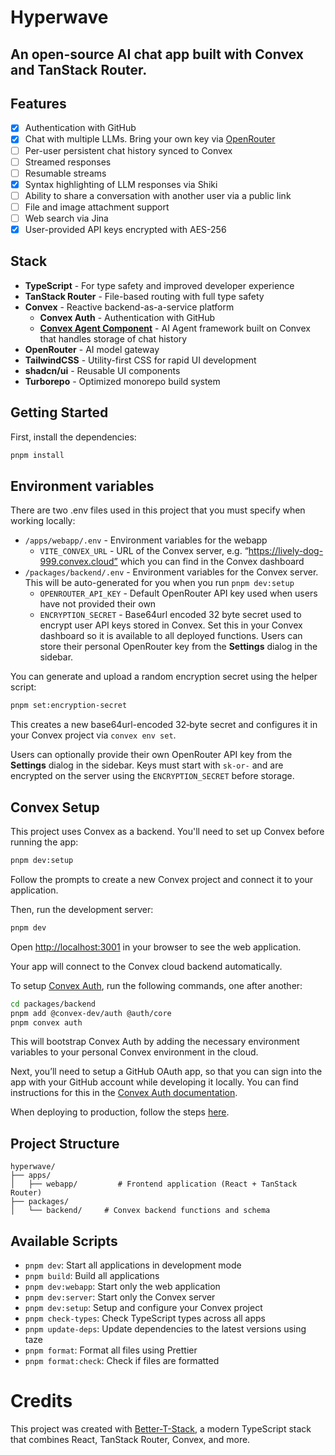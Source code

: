 # Hyperwave

## An open-source AI chat app built with Convex and TanStack Router.

## Features

- [x] Authentication with GitHub
- [x] Chat with multiple LLMs. Bring your own key via [OpenRouter](https://openrouter.ai)
- [ ] Per-user persistent chat history synced to Convex
- [ ] Streamed responses
- [ ] Resumable streams
- [x] Syntax highlighting of LLM responses via Shiki
- [ ] Ability to share a conversation with another user via a public link
- [ ] File and image attachment support
- [ ] Web search via Jina
- [x] User-provided API keys encrypted with AES-256

## Stack

- **TypeScript** - For type safety and improved developer experience
- **TanStack Router** - File-based routing with full type safety
- **Convex** - Reactive backend-as-a-service platform
  - **Convex Auth** - Authentication with GitHub
  - [**Convex Agent Component**](https://convex.dev/docs/agent-component) - AI Agent framework built on Convex that handles storage of chat history
- **OpenRouter** - AI model gateway
- **TailwindCSS** - Utility-first CSS for rapid UI development
- **shadcn/ui** - Reusable UI components
- **Turborepo** - Optimized monorepo build system

## Getting Started

First, install the dependencies:

```bash
pnpm install
```

## Environment variables

There are two .env files used in this project that you must specify when working locally:

- `/apps/webapp/.env` - Environment variables for the webapp
  - `VITE_CONVEX_URL` - URL of the Convex server, e.g. “https://lively-dog-999.convex.cloud” which you can find in the Convex dashboard
- `/packages/backend/.env` - Environment variables for the Convex server. This will be auto-generated for you when you run `pnpm dev:setup`
  - `OPENROUTER_API_KEY` - Default OpenRouter API key used when users have not provided their own
  - `ENCRYPTION_SECRET` - Base64url encoded 32 byte secret used to encrypt user API keys stored in Convex. Set this in your Convex dashboard so it is available to all deployed functions. Users can store their personal OpenRouter key from the **Settings** dialog in the sidebar.

You can generate and upload a random encryption secret using the helper script:

```bash
pnpm set:encryption-secret
```

This creates a new base64url-encoded 32‑byte secret and configures it in your Convex project via
`convex env set`.

Users can optionally provide their own OpenRouter API key from the **Settings**
dialog in the sidebar. Keys must start with `sk-or-` and are encrypted on the
server using the `ENCRYPTION_SECRET` before storage.

## Convex Setup

This project uses Convex as a backend. You'll need to set up Convex before running the app:

```bash
pnpm dev:setup
```

Follow the prompts to create a new Convex project and connect it to your application.

Then, run the development server:

```bash
pnpm dev
```

Open [http://localhost:3001](http://localhost:3001) in your browser to see the web application.

Your app will connect to the Convex cloud backend automatically.

To setup [Convex Auth](https://labs.convex.dev/auth), run the following commands, one after another:

```bash
cd packages/backend
pnpm add @convex-dev/auth @auth/core
pnpm convex auth
```

This will bootstrap Convex Auth by adding the necessary environment variables to your personal Convex environment in the cloud.

Next, you’ll need to setup a GitHub OAuth app, so that you can sign into the app with your GitHub account while developing it locally. You can find instructions for this in the [Convex Auth documentation](https://labs.convex.dev/auth/config/oauth/github).

When deploying to production, follow the steps [here](https://labs.convex.dev/auth/production).

## Project Structure

```
hyperwave/
├── apps/
│   ├── webapp/         # Frontend application (React + TanStack Router)
├── packages/
│   └── backend/     # Convex backend functions and schema

```

## Available Scripts

- `pnpm dev`: Start all applications in development mode
- `pnpm build`: Build all applications
- `pnpm dev:webapp`: Start only the web application
- `pnpm dev:server`: Start only the Convex server
- `pnpm dev:setup`: Setup and configure your Convex project
- `pnpm check-types`: Check TypeScript types across all apps
- `pnpm update-deps`: Update dependencies to the latest versions using taze
- `pnpm format`: Format all files using Prettier
- `pnpm format:check`: Check if files are formatted

# Credits

This project was created with [Better-T-Stack](https://github.com/AmanVarshney01/create-better-t-stack), a modern TypeScript stack that combines React, TanStack Router, Convex, and more.

